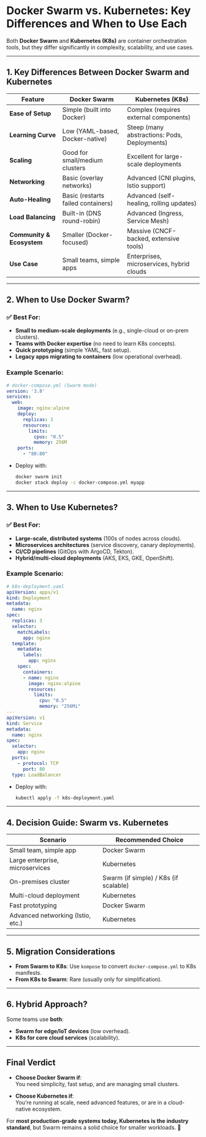 # **Docker Swarm vs. Kubernetes: Key Differences and When to Use Each**

Both **Docker Swarm** and **Kubernetes (K8s)** are container orchestration tools, but they differ significantly in complexity, scalability, and use cases.

---

## **1. Key Differences Between Docker Swarm and Kubernetes**
| Feature               | **Docker Swarm**                          | **Kubernetes (K8s)**                     |
|-----------------------|------------------------------------------|------------------------------------------|
| **Ease of Setup**     | Simple (built into Docker)               | Complex (requires external components)   |
| **Learning Curve**    | Low (YAML-based, Docker-native)          | Steep (many abstractions: Pods, Deployments) |
| **Scaling**          | Good for small/medium clusters          | Excellent for large-scale deployments   |
| **Networking**       | Basic (overlay networks)                | Advanced (CNI plugins, Istio support)   |
| **Auto-Healing**     | Basic (restarts failed containers)      | Advanced (self-healing, rolling updates) |
| **Load Balancing**   | Built-in (DNS round-robin)              | Advanced (Ingress, Service Mesh)        |
| **Community & Ecosystem** | Smaller (Docker-focused)          | Massive (CNCF-backed, extensive tools)  |
| **Use Case**         | Small teams, simple apps                | Enterprises, microservices, hybrid clouds |

---

## **2. When to Use Docker Swarm?**
### **✅ Best For:**
- **Small to medium-scale deployments** (e.g., single-cloud or on-prem clusters).
- **Teams with Docker expertise** (no need to learn K8s concepts).
- **Quick prototyping** (simple YAML, fast setup).
- **Legacy apps migrating to containers** (low operational overhead).

### **Example Scenario:**
```yaml
# docker-compose.yml (Swarm mode)
version: '3.8'
services:
  web:
    image: nginx:alpine
    deploy:
      replicas: 3
      resources:
        limits:
          cpus: "0.5"
          memory: 256M
    ports:
      - "80:80"
```
- Deploy with:  
  ```bash
  docker swarm init
  docker stack deploy -c docker-compose.yml myapp
  ```

---

## **3. When to Use Kubernetes?**
### **✅ Best For:**
- **Large-scale, distributed systems** (100s of nodes across clouds).
- **Microservices architectures** (service discovery, canary deployments).
- **CI/CD pipelines** (GitOps with ArgoCD, Tekton).
- **Hybrid/multi-cloud deployments** (AKS, EKS, GKE, OpenShift).

### **Example Scenario:**
```yaml
# k8s-deployment.yaml
apiVersion: apps/v1
kind: Deployment
metadata:
  name: nginx
spec:
  replicas: 3
  selector:
    matchLabels:
      app: nginx
  template:
    metadata:
      labels:
        app: nginx
    spec:
      containers:
      - name: nginx
        image: nginx:alpine
        resources:
          limits:
            cpu: "0.5"
            memory: "256Mi"
---
apiVersion: v1
kind: Service
metadata:
  name: nginx
spec:
  selector:
    app: nginx
  ports:
    - protocol: TCP
      port: 80
  type: LoadBalancer
```
- Deploy with:  
  ```bash
  kubectl apply -f k8s-deployment.yaml
  ```

---

## **4. Decision Guide: Swarm vs. Kubernetes**
| **Scenario**                     | **Recommended Choice** |
|----------------------------------|-----------------------|
| Small team, simple app           | Docker Swarm          |
| Large enterprise, microservices  | Kubernetes            |
| On-premises cluster              | Swarm (if simple) / K8s (if scalable) |
| Multi-cloud deployment           | Kubernetes            |
| Fast prototyping                 | Docker Swarm          |
| Advanced networking (Istio, etc.)| Kubernetes            |

---

## **5. Migration Considerations**
- **From Swarm to K8s**: Use `kompose` to convert `docker-compose.yml` to K8s manifests.
- **From K8s to Swarm**: Rare (usually only for simplification).

---

## **6. Hybrid Approach?**
Some teams use **both**:
- **Swarm for edge/IoT devices** (low overhead).
- **K8s for core cloud services** (scalability).

---

## **Final Verdict**
- **Choose Docker Swarm if**:  
  You need simplicity, fast setup, and are managing small clusters.  

- **Choose Kubernetes if**:  
  You’re running at scale, need advanced features, or are in a cloud-native ecosystem.  

For **most production-grade systems today, Kubernetes is the industry standard**, but Swarm remains a solid choice for smaller workloads. 🚀